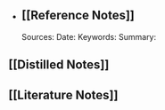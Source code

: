 - ## [[Reference Notes]]
  Sources:
  Date:
  Keywords:
  Summary:
## [[Distilled Notes]]
## [[Literature Notes]]